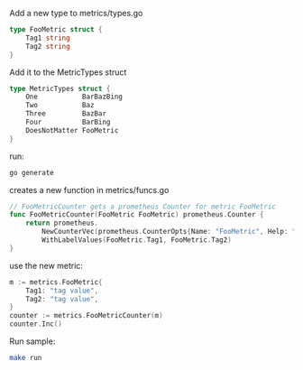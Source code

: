 Add a new type to metrics/types.go
```go
type FooMetric struct {
	Tag1 string
	Tag2 string
}
```

Add it to the MetricTypes struct
```go
type MetricTypes struct {
	One           BarBazBing
	Two           Baz
	Three         BazBar
	Four          BarBing
	DoesNotMatter FooMetric
}
```

run:
```bash
go generate
```

creates a new function in metrics/funcs.go
```go
// FooMetricCounter gets a prometheus Counter for metric FooMetric
func FooMetricCounter(FooMetric FooMetric) prometheus.Counter {
	return prometheus.
		NewCounterVec(prometheus.CounterOpts{Name: "FooMetric", Help: ""}, []string{"Tag1", "Tag2"}).
		WithLabelValues(FooMetric.Tag1, FooMetric.Tag2)
}
```

use the new metric:
```go
m := metrics.FooMetric{
	Tag1: "tag value",
	Tag2: "tag value",
}
counter := metrics.FooMetricCounter(m)
counter.Inc()
```

Run sample:
```bash
make run
```